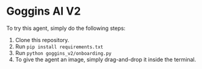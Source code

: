 # Goggins AI V2

To try this agent, simply do the following steps:
1. Clone this repository.
2. Run `pip install requirements.txt`
3. Run `python goggins_v2/onboarding.py`
4. To give the agent an image, simply drag-and-drop it inside the terminal.
